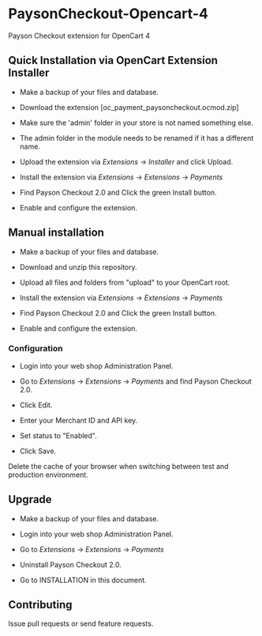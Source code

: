 # PaysonCheckout-Opencart-4
Payson Checkout extension for OpenCart 4

## Quick Installation via OpenCart Extension Installer

* Make a backup of your files and database.

* Download the extension [oc_payment_paysoncheckout.ocmod.zip]

* Make sure the 'admin' folder in your store is not named something else.

* The admin folder in the module needs to be renamed if it has a different name.

* Upload the extension via _Extensions_ -> _Installer_ and click Upload.

* Install the extension via _Extensions_ -> _Extensions_ -> _Payments_

* Find Payson Checkout 2.0 and Click the green Install button.

* Enable and configure the extension.



## Manual installation

* Make a backup of your files and database.

* Download and unzip this repository.

* Upload all files and folders from "upload" to your OpenCart root.

* Install the extension via _Extensions_ -> _Extensions_ -> _Payments_

* Find Payson Checkout 2.0 and Click the green Install button.

* Enable and configure the extension.



### Configuration

* Login into your web shop Administration Panel.

* Go to _Extensions_ -> _Extensions_ -> _Payments_ and find Payson Checkout 2.0.

* Click Edit.

* Enter your Merchant ID and API key.

* Set status to "Enabled".

* Click Save.

Delete the cache of your browser when switching between test and production environment.


## Upgrade

* Make a backup of your files and database.

* Login into your web shop Administration Panel.

* Go to _Extensions_ -> _Extensions_ -> _Payments_

* Uninstall Payson Checkout 2.0.

* Go to INSTALLATION in this document.



## Contributing

Issue pull requests or send feature requests.
